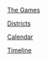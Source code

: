 [The Games](thegames.md)

[Districts](districts.md)

[Calendar](calendar.md)

[Timeline](timeline.md)